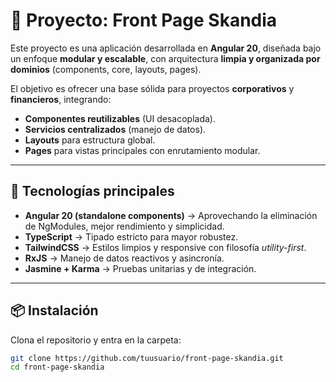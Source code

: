 # 📌 Proyecto: Front Page Skandia  

Este proyecto es una aplicación desarrollada en **Angular 20**, diseñada bajo un enfoque **modular y escalable**, con arquitectura **limpia y organizada por dominios** (components, core, layouts, pages).  

El objetivo es ofrecer una base sólida para proyectos **corporativos** y **financieros**, integrando:  
- **Componentes reutilizables** (UI desacoplada).  
- **Servicios centralizados** (manejo de datos).  
- **Layouts** para estructura global.  
- **Pages** para vistas principales con enrutamiento modular.  

---

## 🚀 Tecnologías principales

- **Angular 20 (standalone components)** → Aprovechando la eliminación de NgModules, mejor rendimiento y simplicidad.  
- **TypeScript** → Tipado estricto para mayor robustez.  
- **TailwindCSS** → Estilos limpios y responsive con filosofía *utility-first*.  
- **RxJS** → Manejo de datos reactivos y asincronía.  
- **Jasmine + Karma** → Pruebas unitarias y de integración.  

---

## 📦 Instalación

Clona el repositorio y entra en la carpeta:

```bash
git clone https://github.com/tuusuario/front-page-skandia.git
cd front-page-skandia
